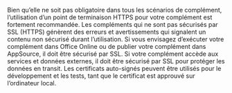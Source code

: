 Bien qu’elle ne soit pas obligatoire dans tous les scénarios de complément, l’utilisation d’un point de terminaison HTTPS pour votre complément est fortement recommandée. Les compléments qui ne sont pas sécurisés par SSL (HTTPS) génèrent des erreurs et avertissements qui signalent un contenu non sécurisé durant l’utilisation. Si vous envisagez d’exécuter votre complément dans Office Online ou de publier votre complément dans AppSource, il doit être sécurisé par SSL. Si votre complément accède aux services et données externes, il doit être sécurisé par SSL pour protéger les données en transit. Les certificats auto-signés peuvent être utilisés pour le développement et les tests, tant que le certificat est approuvé sur l’ordinateur local.

